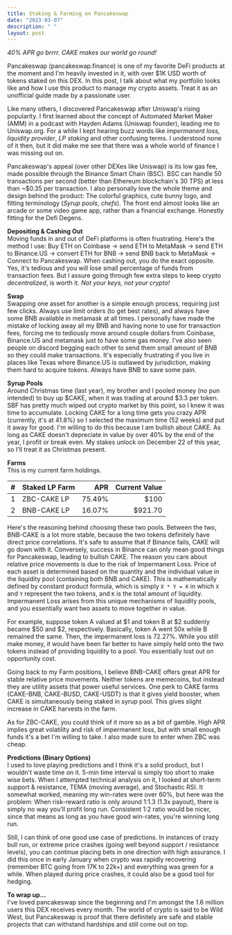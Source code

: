 ```yaml
---
title: Staking & Farming on Pancakeswap
date: "2023-03-07"
description: " "
layout: post
---
```


<i>40% APR go brrrr. CAKE makes our world go round!</i>

Pancakeswap (pancakeswap.finance) is one of my favorite DeFi products at the moment and I'm heavily invested in it, with over $1K USD worth of tokens staked on this DEX. In this post, I talk about what my portfolio looks like and how I use this product to manage my crypto assets. Treat it as an unofficial guide made by a passionate user.

Like many others, I discovered Pancakeswap after Uniswap's rising popularity. I first learned about the concept of Automated Market Maker (AMM) in a podcast with Hayden Adams (Uniswap founder), leading me to Uniswap.org. For a while I kept hearing buzz words like <i>impermanent loss</i>, <i>liquidity provider</i>, <i>LP staking</i> and other confusing terms. I understood none of it then, but it did make me see that there was a whole world of finance I was missing out on.

Pancakeswap's appeal (over other DEXes like Uniswap) is its low gas fee, made possible through the Binance Smart Chain (BSC). BSC can handle 50 transactions per second (better than Ethereum blockchain's 30 TPS) at less than ~$0.35 per transaction. I also personally love the whole theme and design behind the product: The colorful graphics, cute bunny logo, and fitting terminology (<i>Syrup pools</i>, <i>chefs</i>). The front end almost looks like an arcade or some video game app, rather than a financial exchange. Honestly fitting for the Defi Degens.

<b>Depositing & Cashing Out</b><br/>
Moving funds in and out of DeFi platforms is often frustrating. Here's the method I use: Buy ETH on Coinbase → send ETH to MetaMask → send ETH to Binance.US → convert ETH for BNB → send BNB back to MetaMask → Connect to Pancakeswap. When cashing out, you do the exact opposite. Yes, it's tedious and you will lose small percentage of funds from transaction fees. But I assure going through few extra steps to keep crypto <i>decentralized</i>, is worth it. <i>Not your keys, not your crypto!</i>

<b>Swap</b><br/>
Swapping one asset for another is a simple enough process, requiring just few clicks. Always use limit orders (to get best rates), and always have some BNB available in metamask at all times. I personally have made the mistake of locking away all my BNB and having none to use for transaction fees, forcing me to tediously move around couple dollars from Coinbase, Binance.US and metamask just to have some gas money. I've also seen people on discord begging each other to send them small amount of BNB so they could make transactions. It's especially frustrating if you live in places like Texas where Binance.US is outlawed by jurisdiction, making them hard to acquire tokens. Always have BNB to save some pain.

<b>Syrup Pools</b><br/>
Around Christmas time (last year), my brother and I pooled money (no pun intended) to buy up $CAKE, when it was trading at around $3.3 per token. SBF has pretty much wiped out crypto market by this point, so I knew it was time to accumulate. Locking CAKE for a long time gets you crazy APR (currently, it's at 41.8%) so I selected the maximum time (52 weeks) and put it away for good. I'm willing to do this because I am bullish about CAKE. As long as CAKE doesn't depreciate in value by over 40% by the end of the year, I profit or break even. My stakes unlock on December 22 of this year, so I'll treat it as Christmas present.

<b>Farms</b><br/>
This is my current farm holdings.

| #   | Staked LP Farm |    APR | Current Value |
| :-- | :------------- | -----: | ------------: |
| 1   | ZBC-CAKE LP    | 75.49% |          $100 |
| 2   | BNB-CAKE LP    | 16.07% |       $921.70 |

Here's the reasoning behind choosing these two pools. Between the two, BNB-CAKE is a lot more stable, because the two tokens definitely have direct price correlations. It's safe to assume that if Binance fails, CAKE will go down with it. Conversely, success in Binance can only mean good things for Pancakeswap, leading to bullish CAKE. The reason you care about relative price movements is due to the risk of Impermanent Loss. Price of each asset is determined based on the quantity and the individual value in the liquidity pool (containing both BNB and CAKE). This is mathematically defined by constant product formula, which is simply `X * Y = K` in which `X` and `Y` represent the two tokens, and `K` is the total amount of liquidity. Impermanent Loss arises from this unique mechanisms of liquidity pools, and you essentially want two assets to move together in value.

For example, suppose token A valued at $1 and token B at $2 suddenly became $50 and $2, respectively. Basically, token A went 50x while B remained the same. Then, the impermanent loss is 72.27%. While you still make money, it would have been far better to have simply held onto the two tokens instead of providing liquidity to a pool. You essentially lost out on opportunity cost.

Going back to my Farm positions, I believe BNB-CAKE offers great APR for stable relative price movements. Neither tokens are memecoins, but instead they are utility assets that power useful services. One perk to CAKE farms (CAKE-BNB, CAKE-BUSD, CAKE-USDT) is that it gives yield booster, when CAKE is simultaneously being staked in syrup pool. This gives slight increase in CAKE harvests in the farm.

As for ZBC-CAKE, you could think of it more so as a bit of gamble. High APR implies great volatility and risk of impermanent loss, but with small enough funds it's a bet I'm willing to take. I also made sure to enter when ZBC was cheap.

<b>Predictions (Binary Options)</b><br/>
I used to love playing predictions and I think it's a solid product, but I wouldn't waste time on it. 5-min time interval is simply too short to make wise bets. When I attempted technical analysis on it, I looked at short-term support & resistance, TEMA (moving average), and Stochastic RSI. It somewhat worked, meaning my win-rates were over 60%, but here was the problem: When risk-reward ratio is only around 1:1.3 (1.3x payout), there is simply no way you'll profit long run. Consistent 1:2 ratio would be nicer, since that means as long as you have good win-rates, you're winning long run.

Still, I can think of one good use case of predictions. In instances of crazy bull run, or extreme price crashes (going well beyond support / resistance levels), you can continue placing bets in one direction with high assurance. I did this once in early January when crypto was rapidly recovering (remember BTC going from 17K to 22k+) and everything was green for a while. When played during price crashes, it could also be a good tool for hedging.

<b>To wrap up...</b><br/>
I've loved pancakeswap since the beginning and I'm amongst the 1.6 million users this DEX receives every month. The world of crypto is said to be Wild West, but Pancakeswap is proof that there definitely are safe and stable projects that can withstand hardships and still come out on top.
